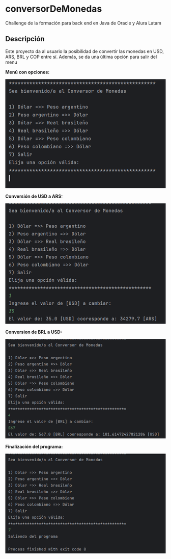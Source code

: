 # conversorDeMonedas
Challenge de la formación para back end en Java de Oracle y Alura Latam

## Descripción
Este proyecto da al usuario la posibilidad de convertir las monedas en USD, ARS, BRL y COP entre sí. Además, se da una última opción para salir del menu

**Menú con opciones:**

![Descripción de la imagen](./figuras/fig1.png)

**Conversión de USD a ARS:**

![Descripción de la imagen](./figuras/fig2.png)

**Conversion de BRL a USD:**

![Descripción de la imagen](./figuras/fig3.png)

**Finalización del programa:**

![Descripción de la imagen](./figuras/fig4.png)
